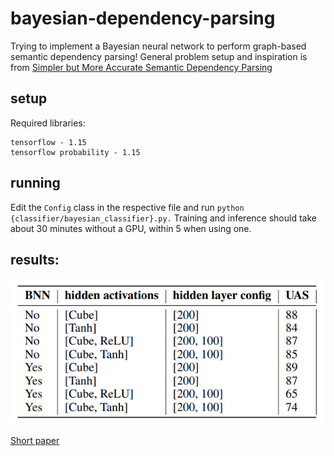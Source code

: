 # bayesian-dependency-parsing

Trying to implement a Bayesian neural network to perform graph-based semantic dependency parsing! General problem setup and inspiration  is from [Simpler but More Accurate Semantic Dependency Parsing](https://arxiv.org/abs/1807.01396)

## setup

Required libraries:
```
tensorflow - 1.15
tensorflow probability - 1.15
```

## running

Edit the `Config` class in the respective file and run `python {classifier/bayesian_classifier}.py.` Training and inference should take about 30 minutes without a GPU, within 5 when using one.

## results:

![results](/results.png?raw=true "results") 


[Short paper](https://docs.google.com/viewer?url=https://raw.githubusercontent.com/TarunSunkaraneni/bayesian-dependency-parsing/master/report.pdf)
